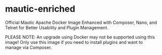 # mautic-enriched
Official Mautic Apache Docker Image Enhanced with Composer, Nano, and Telnet for Better Usability and Plugin Management.

PLEASE NOTE: An upgrade using Docker may not be supported using this image! Only use this image if you need to install plugins and want to manage via Composer.
